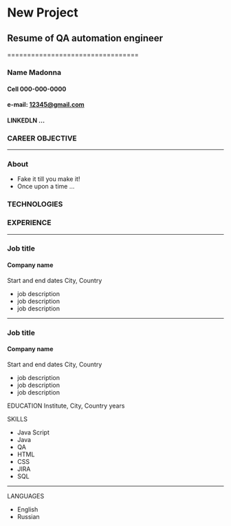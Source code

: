 # New Project
## Resume of QA automation engineer
=================================
### Name Madonna
#### Cell 000-000-0000
#### e-mail: 12345@gmail.com
#### LINKEDLN ...

### CAREER OBJECTIVE
---
### About
* Fake it till you make it!
* Once upon a time ...

### TECHNOLOGIES

### EXPERIENCE
____________________________
### Job title
#### Company name
Start and end dates
City, Country
* job description
* job description
* job description
- - - -
### Job title
#### Company name
Start and end dates
City, Country
* job description
* job description
* job description

EDUCATION
Institute, City, Country
years

SKILLS
* Java Script
* Java
* QA
* HTML
* CSS
* JIRA
* SQL
---
LANGUAGES
* English 
* Russian




